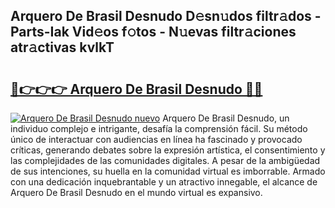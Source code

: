 ## Arquero De Brasil Desnudo D𝚎sn𝚞dos filtr𝚊dos - Parts-Iak Vid𝚎os f𝚘tos - N𝚞evas filtr𝚊ciones atr𝚊ctivas kvlkT

# <h2><a href="http://mbatmwe.tromn.icu/?c=Arquero+De+Brasil+Desnudo">🔗👉👉👉 Arquero De Brasil Desnudo 🔗🔗</a></h2>

[![Arquero De Brasil Desnudo nuevo](https://i.imgur.com/pEAQMta.gif)](http://mbatmwe.tromn.icu/?c=Arquero+De+Brasil+Desnudo)
Arquero De Brasil Desnudo, un individuo complejo e intrigante, desafía la comprensión fácil. Su método único de interactuar con audiencias en línea ha fascinado y provocado críticas, generando debates sobre la expresión artística, el consentimiento y las complejidades de las comunidades digitales. A pesar de la ambigüedad de sus intenciones, su huella en la comunidad virtual es imborrable. Armado con una dedicación inquebrantable y un atractivo innegable, el alcance de Arquero De Brasil Desnudo en el mundo virtual es expansivo.
